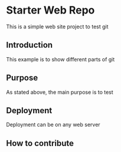 # Starter Web Repo

This is a simple web site project to test git

## Introduction

This example is to show different parts of git

## Purpose

As stated above, the main purpose is to test

## Deployment

Deployment can be on any web server

## How to contribute